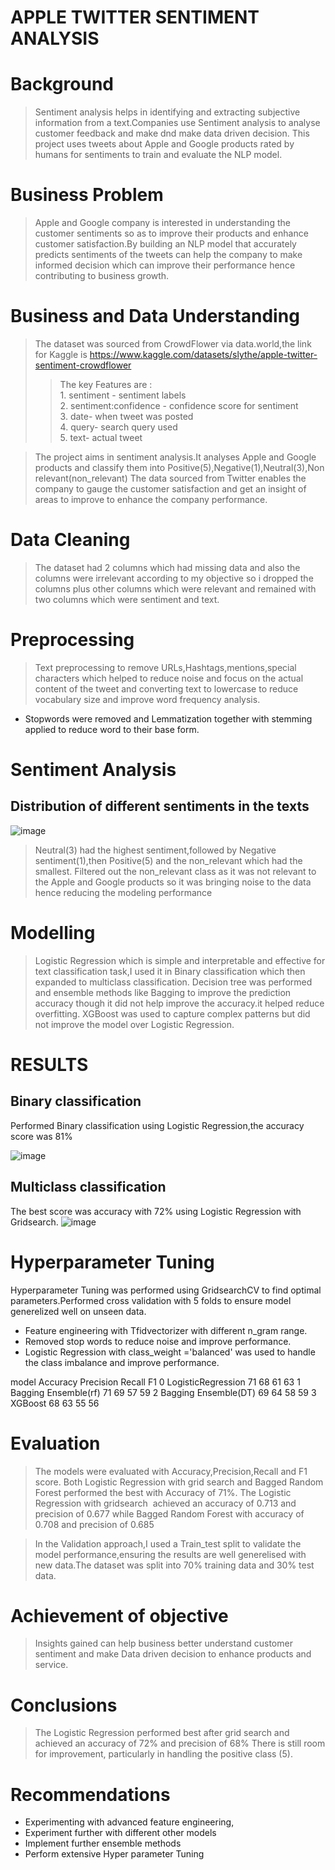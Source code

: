# APPLE TWITTER SENTIMENT ANALYSIS 

# Background
>Sentiment analysis helps in identifying and extracting subjective information from a text.Companies use Sentiment analysis to analyse customer feedback and  make dnd make data driven decision.
>This project uses tweets about Apple and Google products rated by humans for sentiments to train and evaluate the NLP model.

# Business Problem 
>Apple and Google company is interested in understanding the customer sentiments so as to improve their products and enhance customer satisfaction.By building an NLP model that accurately predicts sentiments of the tweets can help the company to make informed decision which can improve their performance hence contributing to business growth. 

# Business and Data Understanding
>The dataset was sourced from CrowdFlower via data.world,the link for Kaggle is  https://www.kaggle.com/datasets/slythe/apple-twitter-sentiment-crowdflower
>>The key Features are :
<br>1. sentiment - sentiment labels
<br>2. sentiment:confidence - confidence score for sentiment
<br>3. date- when tweet was posted
<br>4. query- search query used
<br>5. text- actual tweet

>The project aims in sentiment analysis.It analyses Apple and Google products and classify them into Positive(5),Negative(1),Neutral(3),Non relevant(non_relevant)
>The data sourced from Twitter enables the company to gauge the customer satisfaction and get an insight of areas to improve to enhance the company performance.

# Data Cleaning
>The dataset had 2 columns which had missing data and also the columns were irrelevant according to my objective so i dropped the columns plus other columns which were relevant and remained with two columns which were sentiment and text.

# Preprocessing
>Text preprocessing to remove URLs,Hashtags,mentions,special characters which helped to reduce noise and focus on the actual content of the tweet and converting text to lowercase to reduce vocabulary size and improve word frequency analysis.
- Stopwords were removed and Lemmatization together with stemming applied to reduce word to their base form.

# Sentiment Analysis
## Distribution of different sentiments in the texts

![image](https://github.com/user-attachments/assets/f1656cde-71e2-48d8-8801-1b6add6db3ac)

> Neutral(3) had the highest sentiment,followed by Negative sentiment(1),then Positive(5) and the non_relevant which had the smallest.
> Filtered out the non_relevant class as it was not relevant to the Apple and Google products so it was bringing  noise to the data hence reducing the modeling performance 

# Modelling
>Logistic Regression which is simple and interpretable and effective for text classification task,I used it in Binary classification which then expanded to multiclass classification.
> Decision tree was performed and ensemble methods like Bagging to improve the prediction accuracy though it did not help improve the accuracy.it helped reduce overfitting.
> XGBoost was used to capture complex patterns but did not improve the model over Logistic Regression.
>
# RESULTS
## Binary classification
Performed Binary classification using Logistic Regression,the accuracy score was 81%

![image](https://github.com/user-attachments/assets/a17f8228-37ac-4e8a-b922-0e2a8023e98f)



## Multiclass classification
The best score was accuracy with 72% using Logistic Regression with Gridsearch. 
![image](https://github.com/user-attachments/assets/a3961f30-fd2a-460b-811f-a70a101e05b4)


# Hyperparameter Tuning
Hyperparameter Tuning was performed using GridsearchCV to find optimal parameters.Performed cross validation with 5 folds to ensure model generelized well on unseen data.
- Feature engineering with Tfidvectorizer with different n_gram range.
- Removed stop words to reduce noise and improve performance.
- Logistic Regression with class_weight ='balanced' was used to handle the class imbalance and improve performance.

model	              Accuracy	Precision	Recall	F1
0	LogisticRegression	71	 68	61	63
1	Bagging Ensemble(rf)	71	69	57	59
2	Bagging Ensemble(DT)	69	64	58	59
3	XGBoost	              68	63	55	56

# Evaluation
>The models were evaluated with Accuracy,Precision,Recall and F1 score.
>Both Logistic Regression with grid search and Bagged Random Forest performed the best with Accuracy of 71%.
>The Logistic Regression with gridsearch  achieved an accuracy of 0.713 and precision of 0.677 while Bagged Random Forest with accuracy of 0.708 and precision of 0.685

> In the Validation approach,I used a Train_test split to validate the model performance,ensuring the results are well generelised with new data.The dataset was split into 70% training data and 30% test data.



# Achievement of objective
> Insights gained can help business better understand customer sentiment and make Data driven decision to enhance products and service.

# Conclusions
>The Logistic Regression performed best after grid search and  achieved an accuracy of 72% and precision of 68% 
> There is still room for improvement, particularly in handling the positive class (5).

# Recommendations
- Experimenting with advanced feature engineering, 
- Experiment further with different other  models
- Implement further ensemble methods
- Perform extensive Hyper parameter Tuning



